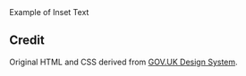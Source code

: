 <ExampleContainer>
    <ExampleHeading>Example of Inset Text</ExampleHeading>
    <Example>
        <InsetText />
    </Example>
</ExampleContainer>

## Credit

Original HTML and CSS derived from [GOV.UK Design System](https://github.com/alphagov/govuk-frontend).
